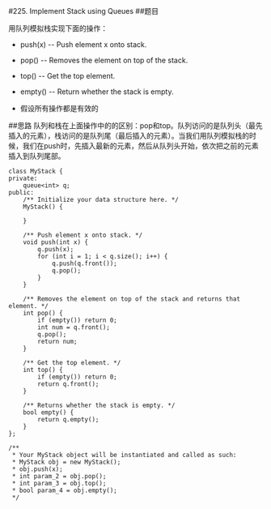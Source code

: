 #225. Implement Stack using Queues
##题目

用队列模拟栈实现下面的操作：

 - push(x) -- Push element x onto stack.
 - pop() -- Removes the element on top of the stack.
 - top() -- Get the top element.
 - empty() -- Return whether the stack is empty.

 - 假设所有操作都是有效的


##思路
队列和栈在上面操作中的的区别：pop和top。队列访问的是队列头（最先插入的元素），栈访问的是队列尾（最后插入的元素）。当我们用队列模拟栈的时候，我们在push时，先插入最新的元素，然后从队列头开始，依次把之前的元素插入到队列尾部。

```
class MyStack {
private:
    queue<int> q;
public:
    /** Initialize your data structure here. */
    MyStack() {
        
    }
    
    /** Push element x onto stack. */
    void push(int x) {
        q.push(x);
        for (int i = 1; i < q.size(); i++) {
            q.push(q.front());
            q.pop();
        }
    }
    
    /** Removes the element on top of the stack and returns that element. */
    int pop() {
        if (empty()) return 0;
        int num = q.front();
        q.pop();
        return num;
    }
    
    /** Get the top element. */
    int top() {
        if (empty()) return 0;
        return q.front();
    }
    
    /** Returns whether the stack is empty. */
    bool empty() {
        return q.empty();
    }
};

/**
 * Your MyStack object will be instantiated and called as such:
 * MyStack obj = new MyStack();
 * obj.push(x);
 * int param_2 = obj.pop();
 * int param_3 = obj.top();
 * bool param_4 = obj.empty();
 */
```

